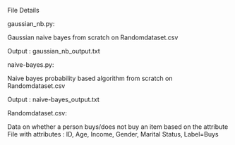 File Details

gaussian_nb.py:

Gaussian naive bayes from scratch on Randomdataset.csv

Output : gaussian_nb_output.txt

naive-bayes.py:

Naive bayes probability based algorithm from scratch on Randomdataset.csv

Output : naive-bayes_output.txt

Randomdataset.csv:

Data on whether a person buys/does not buy an item based on the attribute
File with attributes : ID,  Age,  Income, Gender, Marital Status, Label=Buys
